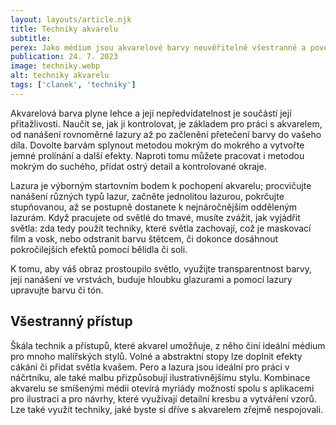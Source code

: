 ```yaml
---
layout: layouts/article.njk
title: Techniky akvarelu
subtitle:
perex: Jako médium jsou akvarelové barvy neuvěřitelně všestranné a povedou vás od jednoduchých lazur až ke smíšeným médiím a texturovaným povrchům, jež se hodí pro mnoho malířských stylů a námětů. Díky plynulému a transparentnímu charakteru se akvarel snadno nanáší expresivními tahy a vytváří malby, kde se barvy prolínají a souvisle splývají s třpytivou luminozitou.
publication: 24. 7. 2023
image: techniky.webp
alt: techniky akvarelu
tags: ['clanek', 'techniky']
---
```


Akvarelová barva plyne lehce a její nepředvídatelnost je součástí její přitažlivosti. Naučit se, jak ji kontrolovat, je základem pro práci s akvarelem, od nanášení rovnoměrné lazury až po začlenění přetečení barvy do vašeho díla. Dovolte barvám splynout metodou mokrým do mokrého a vytvořte jemné prolínání a další efekty. Naproti tomu můžete pracovat i metodou mokrým do suchého, přidat ostrý detail a kontrolované okraje.

Lazura je výborným startovním bodem k pochopení akvarelu; procvičujte nanášení různých typů lazur, začněte jednolitou lazurou, pokrčujte stupňovanou, až se postupně dostanete k nejnáročnějším odděleným lazurám. Když pracujete od světlé do tmavé, musíte zvážit, jak vyjádřit světla: zda tedy použít techniky, které světla zachovají, což je maskovací film a vosk, nebo odstranit barvu štětcem, či dokonce dosáhnout pokročilejších efektů pomocí bělidla či soli.

K tomu, aby váš obraz prostoupilo světlo, využijte transparentnost barvy, její nanášení ve vrstvách, buduje hloubku glazurami a pomocí lazury upravujte barvu či tón.

## Všestranný přístup

Škála technik a přístupů, které akvarel umožňuje, z něho činí ideální médium pro mnoho malířských stylů. Volné a abstraktní stopy lze doplnit efekty cákání či přidat světla kvašem. Pero a lazura jsou ideální pro práci v náčrtníku, ale také malbu přizpůsobují ilustrativnějšímu stylu. Kombinace akvarelu se smíšenými médii otevírá myriády možností spolu s aplikacemi pro ilustraci a pro návrhy, které využívají detailní kresbu a vytváření vzorů. Lze také využít techniky, jaké byste si dříve s akvarelem zřejmě nespojovali.